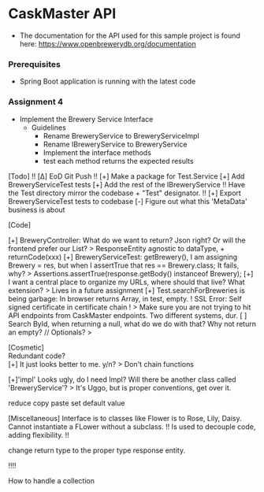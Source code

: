 # CaskMaster API
* The documentation for the API used for this sample project is found here:  https://www.openbrewerydb.org/documentation

### Prerequisites

* Spring Boot application is running with the latest code

### Assignment 4
* Implement the Brewery Service Interface
    * Guidelines
        * Rename BreweryService to BreweryServiceImpl
        * Rename IBreweryService to BreweryService
        * Implement the interface methods
        * test each method returns the expected results
      



[Todo]
!! [Δ] EoD Git Push !!
[+] Make a package for Test.Service
    [+] Add BreweryServiceTest tests
    [+] Add the rest of the IBreweryService
!! Have the Test directory mirror the codebase + "Test" designator. !!
[+] Export BreweryServiceTest tests to codebase
[-] Figure out what this 'MetaData' business is about


[Code]

[+] BreweryController: What do we want to return? Json right? Or will the frontend prefer our List<Brewery>?
    > ResponseEntity agnostic to dataType, +  returnCode(xxx)
[+] BreweryServiceTest: getBrewery(), I am assigning Brewery = res, but when I assertTrue that res == Brewery.class; It fails, why?
    > Assertions.assertTrue(response.getBody() instanceof Brewery);
[+] I want a central place to organize my URLs, where should that live? What extension?
    > Lives in a future assignment
[+] Test.searchForBreweries is being garbage: In browser returns Array, in test, empty.
! SSL Error: Self signed certificate in certificate chain !
    > Make sure you are not trying to hit API endpoints from CaskMaster endpoints. Two different systems, dur.
[ ] Search ById, when returning a null, what do we do with that? Why not return an empty?
    // Optionals?
    >

[Cosmetic]           
Redundant code?       
[+] It just looks better to me. y/n?
    > Don't chain functions

[+]'impl' Looks ugly, do I need Impl?
Will there be another class called 'BreweryService'?
    > It's Uggo, but is proper conventions, get over it.


reduce copy paste
set default value



[Miscellaneous]
Interface is to classes like Flower is to Rose, Lily, Daisy. 
Cannot instantiate a FLower without a subclass.
!! Is used to decouple code, adding flexibility. !!

change return type to the proper type response entity.




!!!!

How to handle a collection
